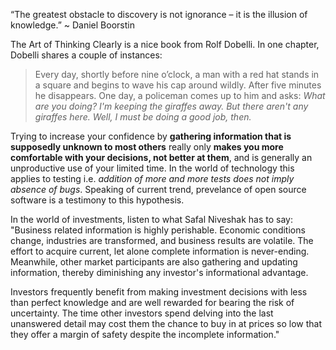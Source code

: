 “The greatest obstacle to discovery is not ignorance – it is the illusion of knowledge.” ~ Daniel Boorstin

The Art of Thinking Clearly is a nice book from Rolf Dobelli. In one chapter, Dobelli shares a couple of instances:
> Every day, shortly before nine o’clock, a man with a red hat stands in a square and begins to wave his cap 
around wildly. After five minutes he disappears. One day, a policeman comes up to him and asks: _What are you 
doing? I'm keeping the giraffes away. But there aren't any giraffes here. Well, I must be doing a good job, then._

Trying to increase your confidence by **gathering information that is supposedly unknown to most others** really only 
**makes you more comfortable with your decisions, not better at them**, and is generally an unproductive use of your 
limited time. In the world of technology this applies to testing i.e. _addition of more and more tests does not imply
absence of bugs_. Speaking of current trend, prevelance of open source software is a testimony to this hypothesis.

In the world of investments, listen to what Safal Niveshak has to say: "Business related information is highly 
perishable. Economic conditions change, industries are transformed, and business results are volatile. The effort 
to acquire current, let alone complete information is never-ending. Meanwhile, other market participants are also 
gathering and updating information, thereby diminishing any investor's informational advantage.

Investors frequently benefit from making investment decisions with less than perfect knowledge and are well rewarded 
for bearing the risk of uncertainty. The time other investors spend delving into the last unanswered detail may cost 
them the chance to buy in at prices so low that they offer a margin of safety despite the incomplete information."
